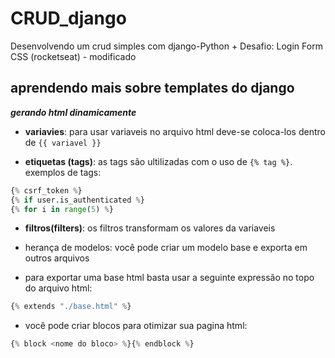 # CRUD_django
Desenvolvendo um crud simples com django-Python + Desafio: Login Form CSS (rocketseat) - modificado

## aprendendo mais sobre templates do django
***gerando html dinamicamente***

- **variavies**: para usar variaveis no arquivo html deve-se coloca-los dentro de `{{ variavel }}`

- **etiquetas (tags)**: as tags são ultilizadas com o uso de `{% tag %}`. exemplos de tags:

```python
{% csrf_token %}
{% if user.is_authenticated %}
{% for i in range(5) %}
```

- **filtros(filters)**: os filtros transformam os valores da variaveis

- herança de modelos:
você pode criar um modelo base e exporta em outros arquivos

- para exportar uma base html basta usar a seguinte expressão no topo do arquivo html:

```python
{% extends "./base.html" %}
```

- você pode criar blocos para otimizar sua pagina html:

```python
{% block <nome do bloco> %}{% endblock %}
```

